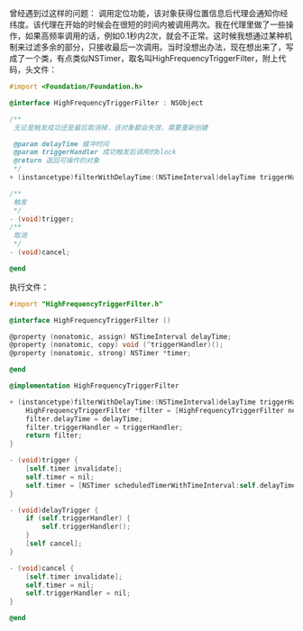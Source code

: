 曾经遇到过这样的问题：
调用定位功能，该对象获得位置信息后代理会通知你经纬度。该代理在开始的时候会在很短的时间内被调用两次。我在代理里做了一些操作，如果高频率调用的话，例如0.1秒内2次，就会不正常。这时候我想通过某种机制来过滤多余的部分，只接收最后一次调用。当时没想出办法，现在想出来了，写成了一个类，有点类似NSTimer，取名叫HighFrequencyTriggerFilter，附上代码，头文件：
```Objective-C
#import <Foundation/Foundation.h>

@interface HighFrequencyTriggerFilter : NSObject

/**
 无论是触发成功还是最后取消掉，该对象都会失效，需要重新创建

 @param delayTime 缓冲时间
 @param triggerHandler 成功触发后调用的block
 @return 返回可操作的对象
 */
+ (instancetype)filterWithDelayTime:(NSTimeInterval)delayTime triggerHandler:(void(^)())triggerHandler;

/**
 触发
 */
- (void)trigger;
/**
 取消
 */
- (void)cancel;

@end
```

执行文件：
```Objective-C
#import "HighFrequencyTriggerFilter.h"

@interface HighFrequencyTriggerFilter ()

@property (nonatomic, assign) NSTimeInterval delayTime;
@property (nonatomic, copy) void (^triggerHandler)();
@property (nonatomic, strong) NSTimer *timer;

@end

@implementation HighFrequencyTriggerFilter

+ (instancetype)filterWithDelayTime:(NSTimeInterval)delayTime triggerHandler:(void(^)())triggerHandler {
    HighFrequencyTriggerFilter *filter = [HighFrequencyTriggerFilter new];
    filter.delayTime = delayTime;
    filter.triggerHandler = triggerHandler;
    return filter;
}

- (void)trigger {
    [self.timer invalidate];
    self.timer = nil;
    self.timer = [NSTimer scheduledTimerWithTimeInterval:self.delayTime target:self selector:@selector(delayTrigger) userInfo:nil repeats:NO];
}

- (void)delayTrigger {
    if (self.triggerHandler) {
        self.triggerHandler();
    }
    [self cancel];
}

- (void)cancel {
    [self.timer invalidate];
    self.timer = nil;
    self.triggerHandler = nil;
}

@end
```
